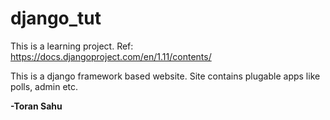# django_tut


This is a learning project. 
Ref: https://docs.djangoproject.com/en/1.11/contents/

This is a django framework based website. Site contains plugable apps like polls, admin etc.

**-Toran Sahu**
